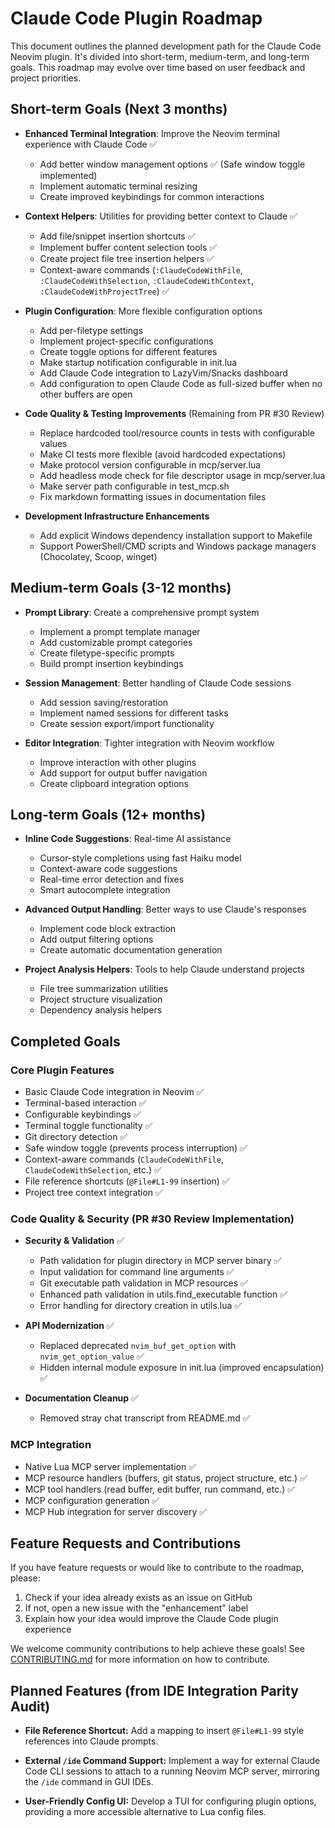 
# Claude Code Plugin Roadmap

This document outlines the planned development path for the Claude Code Neovim plugin. It's divided into short-term, medium-term, and long-term goals. This roadmap may evolve over time based on user feedback and project priorities.

## Short-term Goals (Next 3 months)

- **Enhanced Terminal Integration**: Improve the Neovim terminal experience with Claude Code ✅
  - Add better window management options ✅ (Safe window toggle implemented)
  - Implement automatic terminal resizing
  - Create improved keybindings for common interactions

- **Context Helpers**: Utilities for providing better context to Claude ✅
  - Add file/snippet insertion shortcuts ✅
  - Implement buffer content selection tools ✅
  - Create project file tree insertion helpers ✅
  - Context-aware commands (`:ClaudeCodeWithFile`, `:ClaudeCodeWithSelection`, `:ClaudeCodeWithContext`, `:ClaudeCodeWithProjectTree`) ✅

- **Plugin Configuration**: More flexible configuration options
  - Add per-filetype settings
  - Implement project-specific configurations
  - Create toggle options for different features
  - Make startup notification configurable in init.lua
  - Add Claude Code integration to LazyVim/Snacks dashboard
  - Add configuration to open Claude Code as full-sized buffer when no other buffers are open

- **Code Quality & Testing Improvements** (Remaining from PR #30 Review)
  - Replace hardcoded tool/resource counts in tests with configurable values
  - Make CI tests more flexible (avoid hardcoded expectations)
  - Make protocol version configurable in mcp/server.lua
  - Add headless mode check for file descriptor usage in mcp/server.lua
  - Make server path configurable in test_mcp.sh
  - Fix markdown formatting issues in documentation files

- **Development Infrastructure Enhancements**
  - Add explicit Windows dependency installation support to Makefile
  - Support PowerShell/CMD scripts and Windows package managers (Chocolatey, Scoop, winget)

## Medium-term Goals (3-12 months)

- **Prompt Library**: Create a comprehensive prompt system
  - Implement a prompt template manager
  - Add customizable prompt categories
  - Create filetype-specific prompts
  - Build prompt insertion keybindings

- **Session Management**: Better handling of Claude Code sessions
  - Add session saving/restoration
  - Implement named sessions for different tasks
  - Create session export/import functionality

- **Editor Integration**: Tighter integration with Neovim workflow
  - Improve interaction with other plugins
  - Add support for output buffer navigation
  - Create clipboard integration options

## Long-term Goals (12+ months)

- **Inline Code Suggestions**: Real-time AI assistance
  - Cursor-style completions using fast Haiku model
  - Context-aware code suggestions
  - Real-time error detection and fixes
  - Smart autocomplete integration

- **Advanced Output Handling**: Better ways to use Claude's responses
  - Implement code block extraction
  - Add output filtering options
  - Create automatic documentation generation

- **Project Analysis Helpers**: Tools to help Claude understand projects
  - File tree summarization utilities
  - Project structure visualization
  - Dependency analysis helpers

## Completed Goals

### Core Plugin Features

- Basic Claude Code integration in Neovim ✅
- Terminal-based interaction ✅
- Configurable keybindings ✅
- Terminal toggle functionality ✅
- Git directory detection ✅
- Safe window toggle (prevents process interruption) ✅
- Context-aware commands (`ClaudeCodeWithFile`, `ClaudeCodeWithSelection`, etc.) ✅
- File reference shortcuts (`@File#L1-99` insertion) ✅
- Project tree context integration ✅

### Code Quality & Security (PR #30 Review Implementation)

- **Security & Validation** ✅
  - Path validation for plugin directory in MCP server binary ✅
  - Input validation for command line arguments ✅
  - Git executable path validation in MCP resources ✅
  - Enhanced path validation in utils.find_executable function ✅
  - Error handling for directory creation in utils.lua ✅

- **API Modernization** ✅
  - Replaced deprecated `nvim_buf_get_option` with `nvim_get_option_value` ✅
  - Hidden internal module exposure in init.lua (improved encapsulation) ✅

- **Documentation Cleanup** ✅
  - Removed stray chat transcript from README.md ✅

### MCP Integration

- Native Lua MCP server implementation ✅
- MCP resource handlers (buffers, git status, project structure, etc.) ✅
- MCP tool handlers (read buffer, edit buffer, run command, etc.) ✅
- MCP configuration generation ✅
- MCP Hub integration for server discovery ✅

## Feature Requests and Contributions

If you have feature requests or would like to contribute to the roadmap, please:

1. Check if your idea already exists as an issue on GitHub
2. If not, open a new issue with the "enhancement" label
3. Explain how your idea would improve the Claude Code plugin experience

We welcome community contributions to help achieve these goals! See [CONTRIBUTING.md](CONTRIBUTING.md) for more information on how to contribute.

## Planned Features (from IDE Integration Parity Audit)

- **File Reference Shortcut:**
  Add a mapping to insert `@File#L1-99` style references into Claude prompts.

- **External `/ide` Command Support:**
  Implement a way for external Claude Code CLI sessions to attach to a running Neovim MCP server, mirroring the `/ide` command in GUI IDEs.

- **User-Friendly Config UI:**
  Develop a TUI for configuring plugin options, providing a more accessible alternative to Lua config files.


